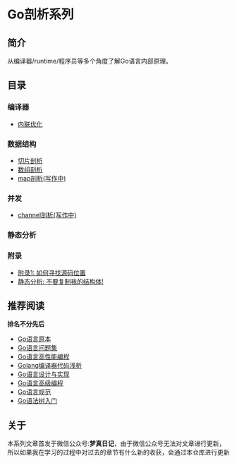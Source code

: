 Go剖析系列
===
## 简介
从编译器/runtime/程序员等多个角度了解Go语言内部原理。

## 目录
### 编译器
 - [内联优化](./articles/compiler/inline.md)
### 数据结构
 - [切片剖析](./articles/container/slice.md)
 - [数组剖析](./articles/container/array.md)
 - [map剖析(写作中)](./articles/container/map.md)
 
### 并发
- [channel剖析(写作中)](./articles/concurrent/channel.md)
<!-- - [select](./articles/select.md) -->
<!-- - [WaitGroup]() -->

### 静态分析

### 附录
 - [附录1: 如何寻找源码位置](./articles/appendix/1-source.md)
 - [静态分析: 不要复制我的结构体!](./articles/go-vet/copylock.md)
## 推荐阅读
**排名不分先后**

 - [Go语言原本](https://golang.design/under-the-hood/)
 - [Go语言问题集](https://golang.design/go-questions/)
 - [Go语言高性能编程](https://geektutu.com/post/high-performance-go.html)
 - [Golang编译器代码浅析](https://gocompiler.shizhz.me/)
 - [Go语言设计与实现](https://draveness.me/golang/)
 - [Go语言高级编程](https://github.com/chai2010/advanced-go-programming-book)
 - [Go语言规范](https://go.dev/ref/spec#Slice_types)
 - [Go语法树入门](https://github.com/chai2010/go-ast-book)

## 关于
本系列文章首发于微信公众号:**梦真日记**，由于微信公众号无法对文章进行更新，所以如果我在学习的过程中对过去的章节有什么新的收获，会通过本仓库进行更新